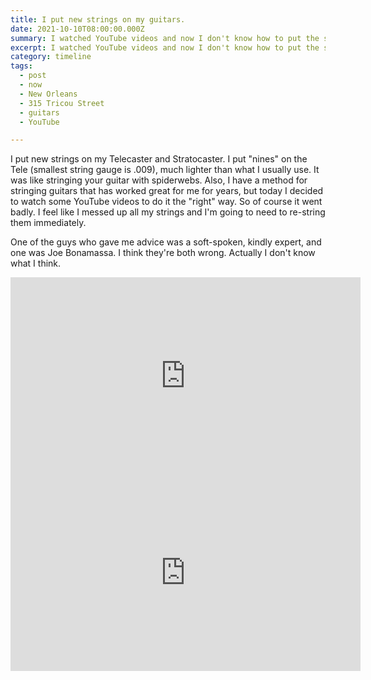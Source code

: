 ```yaml
---
title: I put new strings on my guitars.
date: 2021-10-10T08:00:00.000Z
summary: I watched YouTube videos and now I don't know how to put the strings on anymore.
excerpt: I watched YouTube videos and now I don't know how to put the strings on anymore.
category: timeline
tags:
  - post 
  - now
  - New Orleans
  - 315 Tricou Street
  - guitars
  - YouTube

---
```


I put new strings on my Telecaster and Stratocaster. I put "nines" on the Tele (smallest string gauge is .009), much lighter than what I usually use. It was like stringing your guitar with spiderwebs. Also, I have a method for stringing guitars that has worked great for me for years, but today I decided to watch some YouTube videos to do it the "right" way. So of course it went badly. I feel like I messed up all my strings and I'm going to need to re-string them immediately.

One of the guys who gave me advice was a soft-spoken, kindly expert, and one was Joe Bonamassa. I think they're both wrong. Actually I don't know what I think.

<iframe width="560" height="315" src="https://www.youtube.com/embed/1JEQ9LWyoQg?start=180" title="YouTube video player" frameborder="0" allow="accelerometer; autoplay; clipboard-write; encrypted-media; gyroscope; picture-in-picture" allowfullscreen></iframe>

<iframe width="560" height="315" src="https://www.youtube.com/embed/bfK8lQZaq_8" title="YouTube video player" frameborder="0" allow="accelerometer; autoplay; clipboard-write; encrypted-media; gyroscope; picture-in-picture" allowfullscreen></iframe>